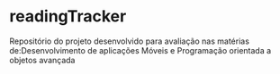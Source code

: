 # readingTracker
Repositório do projeto desenvolvido para avaliação nas matérias de:Desenvolvimento de aplicações Móveis e
Programação orientada a objetos avançada
